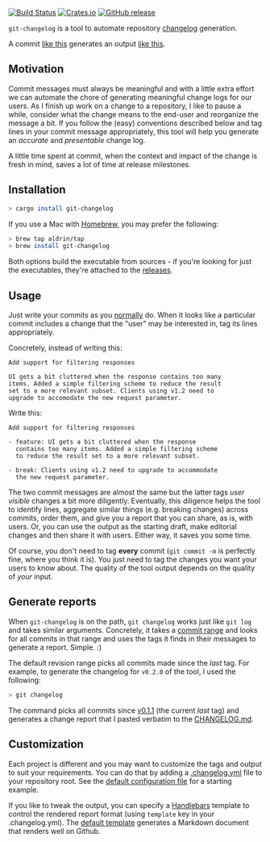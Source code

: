 [![Build Status]](https://travis-ci.org/aldrin/git-changelog)
[![Crates.io](https://img.shields.io/crates/v/git-changelog.svg)](https://crates.io/crates/git-changelog)
[![GitHub release](https://img.shields.io/github/release/aldrin/git-changelog.svg)](https://github.com/aldrin/git-changelog/releases)

`git-changelog` is a tool to automate repository [changelog] generation.

A commit [like this](resources/sample-commit.message) generates an output [like
this](resources/sample.md).

## Motivation

Commit messages must always be meaningful and with a little extra effort we can automate the chore
of generating meaningful change logs for our users. As I finish up work on a change to a repository,
I like to pause a while, consider what the change means to the end-user and reorganize the message a
bit. If you follow the (easy) conventions described below and tag lines in your commit message
appropriately, this tool will help you generate an *accurate* and *presentable* change log.

A little time spent at commit, when the context and impact of the change is fresh in mind, saves a
lot of time at release milestones.

## Installation

```bash
> cargo install git-changelog
```

If you use a Mac with [Homebrew], you may prefer the following:

```bash
> brew tap aldrin/tap
> brew install git-changelog
```

Both options build the executable from sources - if you're looking for just the executables, they're
attached to the [releases].

## Usage

Just write your commits as you [normally] do. When it looks like a particular commit includes a
change that the "user" may be interested in, tag its lines appropriately.

Concretely, instead of writing this:

```
Add support for filtering responses

UI gets a bit cluttered when the response contains too many
items. Added a simple filtering scheme to reduce the result
set to a more relevant subset. Clients using v1.2 need to
upgrade to accomodate the new request parameter.
```

Write this:

```
Add support for filtering responses

- feature: UI gets a bit cluttered when the response
  contains too many items. Added a simple filtering scheme
  to reduce the result set to a more relevant subset.

- break: Clients using v1.2 need to upgrade to accommodate
  the new request parameter.
```

The two commit messages are almost the same but the latter tags *user visible* changes a bit more
diligently. Eventually, this diligence helps the tool to identify lines, aggregate similar things
(e.g. breaking changes) across commits, order them, and give you a report that you can share, as is,
with users. Or, you can use the output as the starting draft, make editorial changes and then share
it with users. Either way, it saves you some time.

Of course, you don't need to tag **every** commit (`git commit -m` is perfectly fine, where you
think it is). You just need to tag the changes you want your users to know about. The quality of the
tool output depends on the quality of *your* input.

## Generate reports

When `git-changelog` is on the path, `git changelog` works just like `git log` and takes similar
arguments. Concretely, it takes a [commit range] and looks for all commits in that range and uses
the tags it finds in their messages to generate a report. Simple. :)

The default revision range picks all commits made since the *last* tag. For example, to generate the
changelog for `v0.2.0` of the tool, I used the following:

```bash
> git changelog
```

The command picks all commits since [v0.1.1] (the current *last* tag) and generates a change report
that I pasted verbatim to the [CHANGELOG.md].

## Customization

Each project is different and you may want to customize the tags and output to suit your
requirements. You can do that by adding a [.changelog.yml] file to your repository root. See the
[default configuration file](resources/config.yml) for a starting example.

If you like to tweak the output, you can specify a [Handlebars] template to control the rendered
report format (using `template` key in your .changelog.yml). The [default
template](resources/report.handlebars) generates a Markdown document that renders well on Github.

[normally]:https://chris.beams.io/posts/git-commit/
[changelog]: http://keepachangelog.com/
[Build Status]: https://travis-ci.org/aldrin/git-changelog.svg?branch=master
[commit range]: https://git-scm.com/book/en/v2/Git-Tools-Revision-Selection#_commit_ranges
[Handlebars]: http://handlebarsjs.com/
[Homebrew]: https://brew.sh/
[CHANGELOG.md]: CHANGELOG.md
[v0.1.1]: https://github.com/aldrin/git-changelog/tree/v0.1.1
[.changelog.yml]: .changelog.yml
[releases]:https://github.com/aldrin/git-changelog/releases
